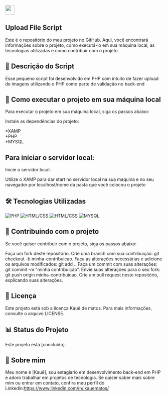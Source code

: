 <img src="https://raw.githubusercontent.com/MartinHeinz/MartinHeinz/master/wave.gif" width="30px">

## Upload File Script
Este é o repositório do meu projeto no GitHub. Aqui, você encontrará informações sobre o projeto, como executá-lo em sua máquina local, as tecnologias utilizadas e como contribuir com o projeto.

## 📝 Descrição do Script
Esse pequeno script foi desenvolvido em PHP com intuito de fazer upload de imagens utilizando o PHP como parte de validação no back-end

## 🚀 Como executar o projeto em sua máquina local

Para executar o projeto em sua máquina local, siga os passos abaixo:

Instale as dependências do projeto:

*XAMP<br>
*PHP<br>
*MYSQL<br>

## Para iniciar o servidor local:
Inicie o servidor local:

Utilize o XAMP para dar start no servidor local na sua maquina e no seu navegador por localhost/nome da pasta que você colocou o projeto

## 🛠️ Tecnologias Utilizadas

<img src="https://img.shields.io/badge/-tecnologia%201-007ACC?style=flat-square&logo=PHP&logoColor=white" alt="PHP">
<img src="https://img.shields.io/badge/-tecnologia%202-007ACC?style=flat-square&logo=html&logoColor=white" alt="HTML/CSS">
<img src="https://img.shields.io/badge/-tecnologia%202-007ACC?style=flat-square&logo=css&logoColor=white" alt="HTML/CSS">
<img src="https://img.shields.io/badge/-tecnologia%203-007ACC?style=flat-square&logo=MYSQL&logoColor=white" alt="MYSQL">


## 🤝 Contribuindo com o projeto
Se você quiser contribuir com o projeto, siga os passos abaixo:

Faça um fork deste repositório.
Crie uma branch com sua contribuição: git checkout -b minha-contribuicao.
Faça as alterações necessárias e adicione os arquivos modificados: git add ..
Faça um commit com suas alterações: git commit -m "minha contribuição".
Envie suas alterações para o seu fork: git push origin minha-contribuicao.
Crie um pull request neste repositório, explicando suas alterações.

## 📝 Licença
Este projeto está sob a licença Kauê de matos. Para mais informações, consulte o arquivo LICENSE.

## 📊 Status do Projeto
Este projeto está [concluído].

## 📌 Sobre mim
Meu nome é [Kauê], sou estagiario em desenvolvimento back-end em PHP e adoro trabalhar em projetos de tecnologia. Se quiser saber mais sobre mim ou entrar em contato, confira meu perfil do Linkedin:https://www.linkedin.com/in/ikauematos/
